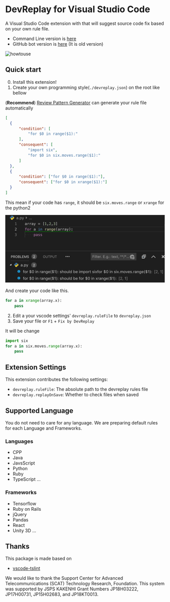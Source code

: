 # DevReplay for Visual Studio Code

A Visual Studio Code extension with that will suggest source code fix based on your own rule file.
* Command Line version is [here](https://www.npmjs.com/package/devreplay)
* GitHub bot version is [here](https://github.com/apps/dev-avatar) (It is old version)

![howtouse](img/DevReplayReplay.gif)

## Quick start

0. Install this extension!
1. Create your own programming style(`./devreplay.json`) on the root like bellow 

(**Recommend**) [Review Pattern Generator](https://github.com/Ikuyadeu/review_pattern_gen) can generate your rule file automatically
```json
[
  {
      "condition": [
          "for $0 in range($1):"
      ],
      "consequent": [
          "import six",
          "for $0 in six.moves.range($1):"
      ]
  },
  {
      "condition": ["for $0 in range($1):"],
      "consequent": ["for $0 in xrange($1):"]
  }
]
```
This mean if your code has `range`, it should be `six.moves.range` or `xrange` for the python2

![Syntax](img/lint_sample.png)

And create your code like this.
```python
for a in xrange(array.x):
    pass
```

2. Edit a your vscode settings' `devreplay.ruleFile` to `devreplay.json`
3. Save your file or `F1` + `Fix by DevReplay`

It will be change
```python
import six
for a in six.moves.range(array.x):
    pass
```

## Extension Settings

This extension contributes the following settings:

* `devreplay.ruleFile`: The absolute path to the devreplay rules file
* `devreplay.replayOnSave`: Whether to check files when saved

## Supported Language

You do not need to care for any language.
We are preparing default rules for each Language and Frameworks.

### Languages

* CPP
* Java
* JavsScript
* Python
* Ruby
* TypeScript
...

### Frameworks

* Tensorflow
* Ruby on Rails
* jQuery
* Pandas
* React
* Unity 3D
...

## Thanks

This package is made based on
* [vscode-tslint](https://github.com/microsoft/vscode-tslint)

We would like to thank the Support Center for Advanced Telecommunications (SCAT) Technology Research, Foundation.
This system was supported by JSPS KAKENHI Grant Numbers JP18H03222, JP17H00731, JP15H02683, and JP18KT0013.
